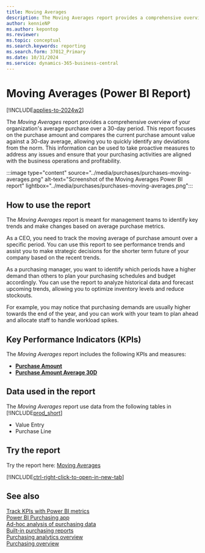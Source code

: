 ```yaml
---
title: Moving Averages
description: The Moving Averages report provides a comprehensive overview of your organization's average purchase over a 30-day period.
author: kennieNP
ms.author: kepontop
ms.reviewer:
ms.topic: conceptual
ms.search.keywords: reporting
ms.search.form: 37012_Primary
ms.date: 10/31/2024
ms.service: dynamics-365-business-central
---
```

# Moving Averages (Power BI Report)

[!INCLUDE[applies-to-2024w2](../includes/applies-to-2024w2.md)]

The *Moving Averages* report provides a comprehensive overview of your organization's average purchase over a 30-day period. This report focuses on the purchase amount and compares the current purchase amount value against a 30-day average, allowing you to quickly identify any deviations from the norm. This information can be used to take proactive measures to address any issues and ensure that your purchasing activities are aligned with the business operations and profitability.

:::image type="content" source="../media/purchases/purchases-moving-averages.png" alt-text="Screenshot of the Moving Averages Power BI report" lightbox="../media/purchases/purchases-moving-averages.png":::

## How to use the report

The *Moving Averages* report is meant for management teams to identify key trends and make changes based on average purchase metrics.

As a CEO, you need to track the moving average of purchase amount over a specific period. You can use this report to see performance trends and assist you to make strategic decisions for the shorter term future of your company based on the recent trends.
   
As a purchasing manager, you want to identify which periods have a higher demand than others to plan your purchasing schedules and budget accordingly. You can use the report to analyze historical data and forecast upcoming trends, allowing you to optimize inventory levels and reduce stockouts.

For example, you may notice that purchasing demands are usually higher towards the end of the year, and you can work with your team to plan ahead and allocate staff to handle workload spikes.

## Key Performance Indicators (KPIs)

The *Moving Averages* report includes the following KPIs and measures: 

- [**Purchase Amount**](####)
- [**Purchase Amount Average 30D**](####)

## Data used in the report

The *Moving Averages* report use data from the following tables in [!INCLUDE[prod_short](../includes/prod_short.md)]

- Value Entry
- Purchase Line

## Try the report

Try the report here: [Moving Averages](https://businesscentral.dynamics.com?page=37012)

[!INCLUDE[ctrl-right-click-to-open-in-new-tab](../includes/ctrl-right-click-to-open-in-new-tab.md)]

## See also

[Track KPIs with Power BI metrics](track-kpis-with-power-bi-metrics.md)   
[Power BI Purchasing app](purchases-powerbi-app.md)  
[Ad-hoc analysis of purchasing data](ad-hoc-analysis-purchasing.md)   
[Built-in purchasing reports](purchase-reports.md)  
[Purchasing analytics overview](purchasing-analytics-overview.md)   
[Purchasing overview](purchasing-manage-purchasing.md)  
